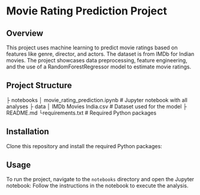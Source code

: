 # Movie Rating Prediction Project

## Overview
This project uses machine learning to predict movie ratings based on features like genre, director, and actors. The dataset is from IMDb for Indian movies. The project showcases data preprocessing, feature engineering, and the use of a RandomForestRegressor model to estimate movie ratings.

## Project Structure

├ notebooks
│ movie_rating_prediction.ipynb   # Jupyter notebook with all analyses
├ data
│ IMDb Movies India.csv           # Dataset used for the model
├ README.md
└requirements.txt                    # Required Python packages

## Installation
Clone this repository and install the required Python packages:

## Usage
To run the project, navigate to the `notebooks` directory and open the Jupyter notebook:
Follow the instructions in the notebook to execute the analysis.

